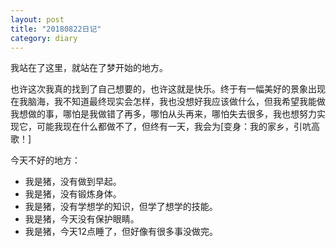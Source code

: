 ```yaml
---
layout: post
title: "20180822日记"
category: diary
---
```


我站在了这里，就站在了梦开始的地方。

也许这次我真的找到了自己想要的，也许这就是快乐。终于有一幅美好的景象出现在我脑海，我不知道最终现实会怎样，我也没想好我应该做什么，但我希望我能做我想做的事，哪怕是我做错了再多，哪怕从头再来，哪怕失去很多，我也想努力实现它，可能我现在什么都做不了，但终有一天，我会为[变身：我的家乡，引吭高歌！]


今天不好的地方：

- 我是猪，没有做到早起。
- 我是猪，没有锻炼身体。
- 我是猪，没有学想学的知识，但学了想学的技能。
- 我是猪，今天没有保护眼睛。
- 我是猪，今天12点睡了，但好像有很多事没做完。